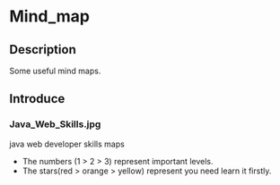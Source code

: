 # Mind_map

## Description
Some useful mind maps.

## Introduce

### Java_Web_Skills.jpg
java web developer skills maps

* The numbers (1 > 2 > 3) represent important levels.
* The stars(red > orange > yellow) represent you need learn it firstly.
